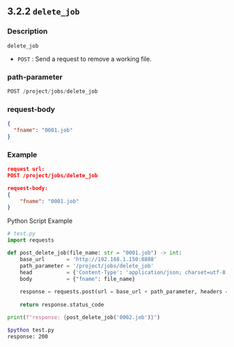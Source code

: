 ﻿## 3.2.2 `delete_job`

### Description

`delete_job`

- `POST` : Send a request to remove a working file.

### path-parameter

```python
POST /project/jobs/delete_job
```

### request-body

```json
{
  "fname": "0001.job"
}
```

### Example

```json
request url:
POST /project/jobs/delete_job

request-body: 
{
	"fname": "0001.job"
}
```

Python Script Example

```python
# test.py
import requests 

def post_delete_job(file_name: str = "0001.job") -> int:
    base_url       = 'http://192.168.1.150:8888'
    path_parameter = '/project/jobs/delete_job'
    head           = {'Content-Type': 'application/json; charset=utf-8'}
    body           = {"fname": file_name}
 
    response = requests.post(url = base_url + path_parameter, headers = head, json = body)
 
    return response.status_code

print(f"response: {post_delete_job('0002.job')}")
```
```sh
$python test.py
response: 200 
```